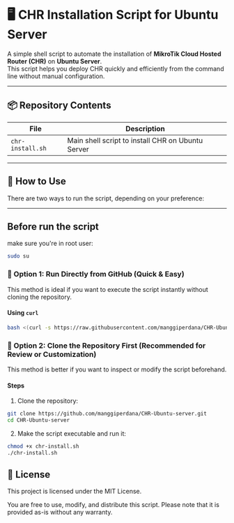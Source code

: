 # 🖥️ CHR Installation Script for Ubuntu Server

A simple shell script to automate the installation of **MikroTik Cloud Hosted Router (CHR)** on **Ubuntu Server**.  
This script helps you deploy CHR quickly and efficiently from the command line without manual configuration.

---

## 📦 Repository Contents

| File             | Description                                |
|------------------|--------------------------------------------|
| `chr-install.sh` | Main shell script to install CHR on Ubuntu Server |

---

## 🚀 How to Use

There are two ways to run the script, depending on your preference:

---

## Before run the script

make sure you're in root user:

```bash
sudo su
```

### 🔹 Option 1: Run Directly from GitHub (Quick & Easy)

This method is ideal if you want to execute the script instantly without cloning the repository.

#### Using `curl`

```bash
bash <(curl -s https://raw.githubusercontent.com/manggiperdana/CHR-Ubuntu-server/main/chr-install.sh)
```
### 🔹 Option 2: Clone the Repository First (Recommended for Review or Customization)

This method is better if you want to inspect or modify the script beforehand.

#### Steps
1.	Clone the repository:
```bash
git clone https://github.com/manggiperdana/CHR-Ubuntu-server.git
cd CHR-Ubuntu-server
```
2.	Make the script executable and run it:
```bash
chmod +x chr-install.sh
./chr-install.sh
```

## 📄 License

This project is licensed under the MIT License.

You are free to use, modify, and distribute this script.
Please note that it is provided as-is without any warranty.
